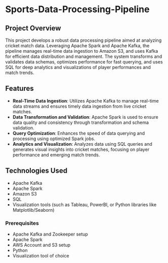 # Sports-Data-Processing-Pipeline
## Project Overview
This project develops a robust data processing pipeline aimed at analyzing cricket match data. Leveraging Apache Spark and Apache Kafka, the pipeline manages real-time data ingestion to Amazon S3, and uses Kafka for efficient data distribution and management. The system transforms and validates data schemas, optimizes performance for fast querying, and uses SQL for deep analytics and visualizations of player performances and match trends.

## Features
- **Real-Time Data Ingestion**: Utilizes Apache Kafka to manage real-time data streams and ensures timely data ingestion from live cricket matches.
- **Data Transformation and Validation**: Apache Spark is used to ensure data quality and consistency through transformation and schema validation.
- **Query Optimization**: Enhances the speed of data querying and processing using optimized Spark jobs.
- **Analytics and Visualization**: Analyzes data using SQL queries and generates visual insights into cricket matches, focusing on player performance and emerging match trends.

## Technologies Used
- Apache Kafka
- Apache Spark
- Amazon S3
- SQL
- Visualization tools (such as Tableau, PowerBI, or Python libraries like Matplotlib/Seaborn)

### Prerequisites
- Apache Kafka and Zookeeper setup
- Apache Spark
- AWS Account and S3 setup
- Python 
- Visualization tool of choice
